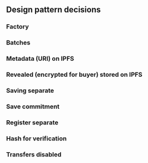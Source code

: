 ## Design pattern decisions

### Factory

### Batches

### Metadata (URI) on IPFS

### Revealed (encrypted for buyer) stored on IPFS

### Saving separate

### Save commitment

### Register separate

### Hash for verification

### Transfers disabled
